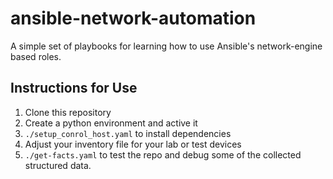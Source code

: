 # ansible-network-automation

A simple set of playbooks for learning how to use Ansible's network-engine based roles.

## Instructions for Use
1. Clone this repository
2. Create a python environment and active it
3. `./setup_conrol_host.yaml` to install dependencies
4. Adjust your inventory file for your lab or test devices
5. `./get-facts.yaml` to test the repo and debug some of the collected structured data.